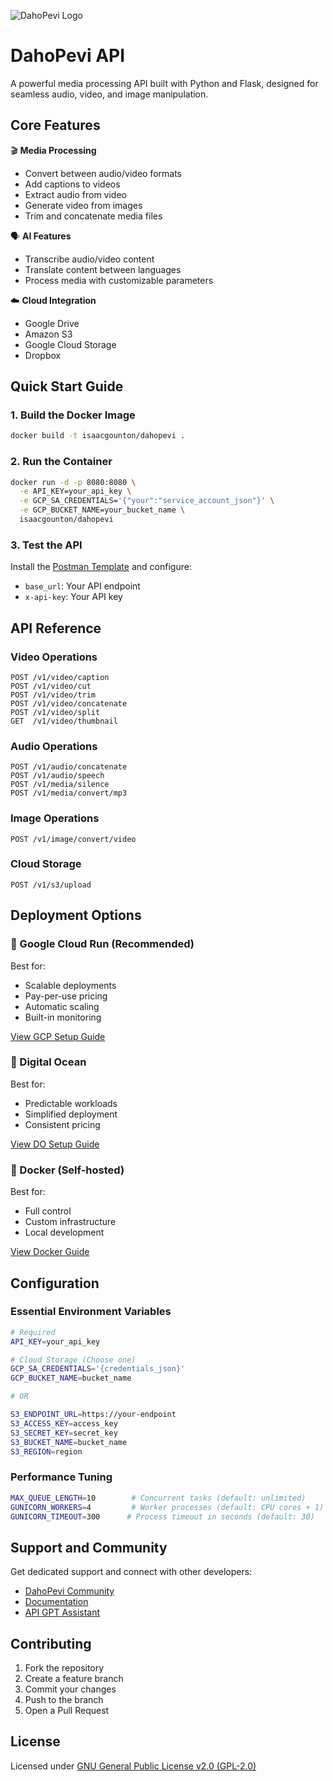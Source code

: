 ![DahoPevi Logo](https://www.etugrand.com/logo.png)

# DahoPevi API

A powerful media processing API built with Python and Flask, designed for seamless audio, video, and image manipulation.

## Core Features

🎬 **Media Processing**
- Convert between audio/video formats
- Add captions to videos
- Extract audio from video
- Generate video from images
- Trim and concatenate media files

🗣️ **AI Features**
- Transcribe audio/video content
- Translate content between languages
- Process media with customizable parameters

☁️ **Cloud Integration**
- Google Drive
- Amazon S3
- Google Cloud Storage
- Dropbox

## Quick Start Guide

### 1. Build the Docker Image
```bash
docker build -t isaacgounton/dahopevi .
```

### 2. Run the Container
```bash
docker run -d -p 8080:8080 \
  -e API_KEY=your_api_key \
  -e GCP_SA_CREDENTIALS='{"your":"service_account_json"}' \
  -e GCP_BUCKET_NAME=your_bucket_name \
  isaacgounton/dahopevi
```

### 3. Test the API
Install the [Postman Template](https://bit.ly/49Gkhl) and configure:
- `base_url`: Your API endpoint
- `x-api-key`: Your API key

## API Reference

### Video Operations

```http
POST /v1/video/caption
POST /v1/video/cut
POST /v1/video/trim
POST /v1/video/concatenate
POST /v1/video/split
GET  /v1/video/thumbnail
```

### Audio Operations

```http
POST /v1/audio/concatenate
POST /v1/audio/speech
POST /v1/media/silence
POST /v1/media/convert/mp3
```

### Image Operations

```http
POST /v1/image/convert/video
```

### Cloud Storage

```http
POST /v1/s3/upload
```

## Deployment Options

### 🌟 Google Cloud Run (Recommended)
Best for:
- Scalable deployments
- Pay-per-use pricing
- Automatic scaling
- Built-in monitoring

[View GCP Setup Guide](https://github.com/isaacgounton/dahopevi/blob/main/docs/cloud-installation/gcp.md)

### 🌊 Digital Ocean
Best for:
- Predictable workloads
- Simplified deployment
- Consistent pricing

[View DO Setup Guide](https://github.com/isaacgounton/dahopevi/blob/main/docs/cloud-installation/do.md)

### 🐳 Docker (Self-hosted)
Best for:
- Full control
- Custom infrastructure
- Local development

[View Docker Guide](https://github.com/isaacgounton/dahopevi/blob/main/docker-compose.md)

## Configuration

### Essential Environment Variables

```bash
# Required
API_KEY=your_api_key

# Cloud Storage (Choose one)
GCP_SA_CREDENTIALS='{credentials_json}'
GCP_BUCKET_NAME=bucket_name

# OR

S3_ENDPOINT_URL=https://your-endpoint
S3_ACCESS_KEY=access_key
S3_SECRET_KEY=secret_key
S3_BUCKET_NAME=bucket_name
S3_REGION=region
```

### Performance Tuning

```bash
MAX_QUEUE_LENGTH=10        # Concurrent tasks (default: unlimited)
GUNICORN_WORKERS=4         # Worker processes (default: CPU cores + 1)
GUNICORN_TIMEOUT=300      # Process timeout in seconds (default: 30)
```

## Support and Community

Get dedicated support and connect with other developers:

- [DahoPevi Community](https://www.skool.com/no-code-architects)
- [Documentation](https://github.com/isaacgounton/dahopevi/docs)
- [API GPT Assistant](https://bit.ly/4feDDk4)

## Contributing

1. Fork the repository
2. Create a feature branch
3. Commit your changes
4. Push to the branch
5. Open a Pull Request

## License

Licensed under [GNU General Public License v2.0 (GPL-2.0)](LICENSE)
